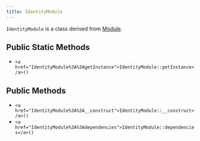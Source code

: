 ```yaml
---
title: IdentityModule
---
```


`IdentityModule` is a class derived from <a href="Module">Module</a>.

## Public Static Methods

* `<a href="IdentityModule%3A%3AgetInstance">IdentityModule::getInstance</a>()`

## Public Methods

* `<a href="IdentityModule%3A%3A__construct">IdentityModule::__construct</a>()`
* `<a href="IdentityModule%3A%3Adependencies">IdentityModule::dependencies</a>()`

